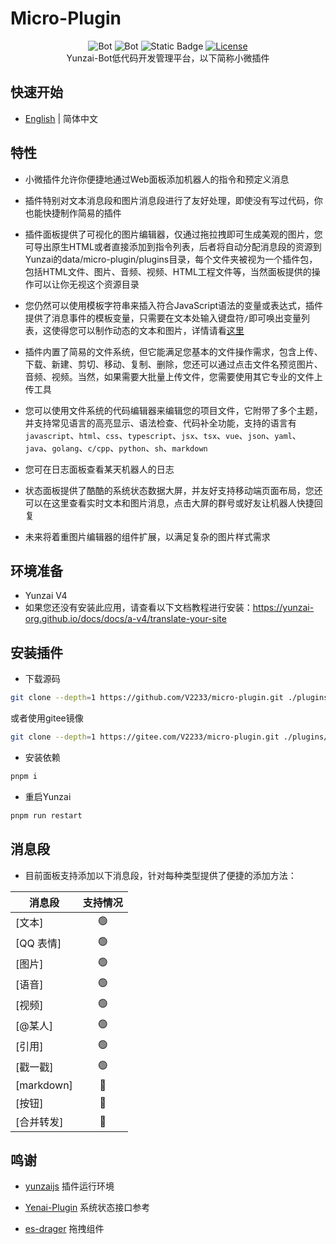 # Micro-Plugin

<div align="center">

![Bot](https://img.shields.io/badge/Yunzaijs-Micro--Plugin-blue)
![Bot](https://img.shields.io/badge/Miao--Yunzai-Micro--Plugin-blue)
![Static Badge](https://img.shields.io/badge/QQGroup-397798018-blue?link=http%3A%2F%2Fqm.qq.com%2Fcgi-bin%2Fqm%2Fqr%3F_wv%3D1027%26k%3D6qeMfgydE5k8e_nTorXz0ywmahixBTFw%26authKey%3D9iCyC5qsuluUfxwz4evh5xPmJb3YwlixjoMTxN9He%252BrGu7WiDf2dY8OGk7t%252BGaIu%26noverify%3D0%26group_code%3D397798018)
[![License](https://img.shields.io/static/v1?label=LICENSE&message=GPL-3.0&color=lightrey)](/LICENSE)
<br>
Yunzai-Bot低代码开发管理平台，以下简称小微插件

</div>

## 快速开始

- [English](EN_README.md) | 简体中文

## 特性

- 小微插件允许你便捷地通过Web面板添加机器人的指令和预定义消息

- 插件特别对文本消息段和图片消息段进行了友好处理，即使没有写过代码，你也能快捷制作简易的插件

- 插件面板提供了可视化的图片编辑器，仅通过拖拉拽即可生成美观的图片，您可导出原生HTML或者直接添加到指令列表，后者将自动分配消息段的资源到Yunzai的data/micro-plugin/plugins目录，每个文件夹被视为一个插件包，包括HTML文件、图片、音频、视频、HTML工程文件等，当然面板提供的操作可以让你无视这个资源目录

- 您仍然可以使用模板字符串来插入符合JavaScript语法的变量或表达式，插件提供了消息事件的模板变量，只需要在文本处输入键盘符```/```即可唤出变量列表，这使得您可以制作动态的文本和图片，详情请看[这里](docs/DOCS.md)

- 插件内置了简易的文件系统，但它能满足您基本的文件操作需求，包含上传、下载、新建、剪切、移动、复制、删除，您还可以通过点击文件名预览图片、音频、视频。当然，如果需要大批量上传文件，您需要使用其它专业的文件上传工具

- 您可以使用文件系统的代码编辑器来编辑您的项目文件，它附带了多个主题，并支持常见语言的高亮显示、语法检查、代码补全功能，支持的语言有```javascript```、```html```、```css```、```typescript```、```jsx```、```tsx```、```vue```、```json```、```yaml```、```java```、```golang```、```c/cpp```、```python```、```sh```、```markdown```

- 您可在日志面板查看某天机器人的日志

- 状态面板提供了酷酷的系统状态数据大屏，并友好支持移动端页面布局，您还可以在这里查看实时文本和图片消息，点击大屏的群号或好友让机器人快捷回复

- 未来将着重图片编辑器的组件扩展，以满足复杂的图片样式需求

## 环境准备

- Yunzai V4
- 如果您还没有安装此应用，请查看以下文档教程进行安装：<a href="https://yunzai-org.github.io/docs/docs/a-v4/translate-your-site">https://yunzai-org.github.io/docs/docs/a-v4/translate-your-site</a>

## 安装插件

- 下载源码

```sh
git clone --depth=1 https://github.com/V2233/micro-plugin.git ./plugins/micro-plugin
```
或者使用gitee镜像
```sh
git clone --depth=1 https://gitee.com/V2233/micro-plugin.git ./plugins/micro-plugin
```

- 安装依赖

```sh
pnpm i
```

- 重启Yunzai

```sh
pnpm run restart
```

## 消息段

- 目前面板支持添加以下消息段，针对每种类型提供了便捷的添加方法：

| 消息段     | 支持情况 |
| ---------- | :------: |
| [文本]     |    🟢     |
| [QQ 表情]  |    🟢     |
| [图片]     |    🟢     |
| [语音]     |    🟢     |
| [视频]     |    🟢     |
| [@某人]    |    🟢     |
| [引用]     |    🟢     |
| [戳一戳]   |    🟢     |
| [markdown] |    🔴     |
| [按钮]     |    🔴     |
| [合并转发] |    🔴     |

## 鸣谢

- [yunzaijs](https://github.com/yunzai-org/yunzaijs) 插件运行环境

- [Yenai-Plugin](https://gitee.com/yeyang52/yenai-plugin) 系统状态接口参考

- [es-drager](https://github.com/vangleer/es-drager) 拖拽组件